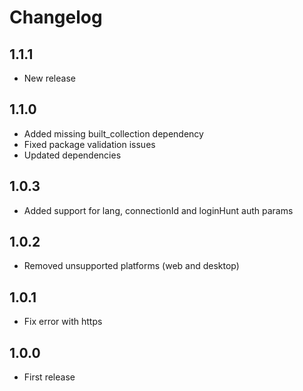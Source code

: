 # Changelog

## 1.1.1

- New release

## 1.1.0

- Added missing built_collection dependency
- Fixed package validation issues
- Updated dependencies

## 1.0.3

- Added support for lang, connectionId and loginHunt auth params

## 1.0.2

- Removed unsupported platforms (web and desktop)

## 1.0.1

- Fix error with https

## 1.0.0

- First release
